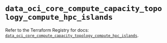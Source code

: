 # `data_oci_core_compute_capacity_topology_compute_hpc_islands`

Refer to the Terraform Registry for docs: [`data_oci_core_compute_capacity_topology_compute_hpc_islands`](https://registry.terraform.io/providers/oracle/oci/6.18.0/docs/data-sources/core_compute_capacity_topology_compute_hpc_islands).
